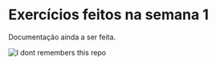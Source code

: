 # Exercícios feitos na semana 1

Documentação ainda a ser feita.

![I dont remembers this repo](https://i.pinimg.com/originals/f2/03/3a/f2033aecf4040189725f9341dd51d78a.jpg)